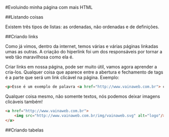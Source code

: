 #Evoluindo minha página com mais HTML

##Listando coisas

Existem três tipos de listas: as ordenadas, não ordenadas e de definições.

##Criando links

Como já vimos, dentro da internet, temos várias e várias páginas linkadas umas as outras. A criação do hiperlink foi um dos responsáveis por tornar a web tão maravilhosa como ela é. 

Criar links em nossa página, pode ser muito útil, vamos agora aprender a cria-los. Qualquer coisa que aparece entre a abertura e fechamento de tags <a> é a parte que será um link clicável na página. Exemplo:

```html
<p>Esse é um exemplo de palavra <a href="http://www.vainaweb.com.br"> clicável </a>.</p>
```

Qualquer coisa mesmo, não somente textos, nós podemos deixar imagens clicáveis também!

```html
<a href="http://www.vainaweb.com.br">
    <img src="http://www.vainaweb.com.br/img/vainaweb.svg" alt="logo"/>
</a>
```

##Criando tabelas

